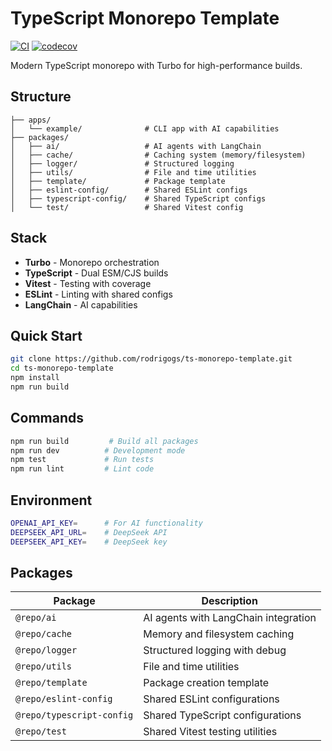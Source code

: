# TypeScript Monorepo Template

[![CI](https://github.com/rodrigogs/ts-monorepo-template/workflows/CI/badge.svg)](https://github.com/rodrigogs/ts-monorepo-template/actions)
[![codecov](https://codecov.io/gh/rodrigogs/ts-monorepo-template/branch/main/graph/badge.svg)](https://codecov.io/gh/rodrigogs/ts-monorepo-template)

Modern TypeScript monorepo with Turbo for high-performance builds.

## Structure

```
├── apps/
│   └── example/              # CLI app with AI capabilities
├── packages/
│   ├── ai/                   # AI agents with LangChain
│   ├── cache/                # Caching system (memory/filesystem)
│   ├── logger/               # Structured logging
│   ├── utils/                # File and time utilities
│   ├── template/             # Package template
│   ├── eslint-config/        # Shared ESLint configs
│   ├── typescript-config/    # Shared TypeScript configs
│   └── test/                 # Shared Vitest config
```

## Stack

- **Turbo** - Monorepo orchestration
- **TypeScript** - Dual ESM/CJS builds
- **Vitest** - Testing with coverage
- **ESLint** - Linting with shared configs
- **LangChain** - AI capabilities

## Quick Start

```bash
git clone https://github.com/rodrigogs/ts-monorepo-template.git
cd ts-monorepo-template
npm install
npm run build
```

## Commands

```bash
npm run build         # Build all packages
npm run dev          # Development mode
npm test             # Run tests
npm run lint         # Lint code
```

## Environment

```bash
OPENAI_API_KEY=      # For AI functionality
DEEPSEEK_API_URL=    # DeepSeek API
DEEPSEEK_API_KEY=    # DeepSeek key
```

## Packages

| Package                   | Description                          |
| ------------------------- | ------------------------------------ |
| `@repo/ai`                | AI agents with LangChain integration |
| `@repo/cache`             | Memory and filesystem caching        |
| `@repo/logger`            | Structured logging with debug        |
| `@repo/utils`             | File and time utilities              |
| `@repo/template`          | Package creation template            |
| `@repo/eslint-config`     | Shared ESLint configurations         |
| `@repo/typescript-config` | Shared TypeScript configurations     |
| `@repo/test`              | Shared Vitest testing utilities      |
